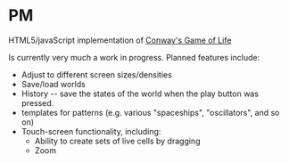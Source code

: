 PM
=====================

HTML5/javaScript implementation of [Conway's Game of Life](http://en.wikipedia.org/wiki/Conway%27s_Game_of_Life)


Is currently very much a work in progress. Planned features include:

- Adjust to different screen sizes/densities
- Save/load worlds
- History -- save the states of the world when the play button was pressed.
- templates for patterns (e.g. various "spaceships", "oscillators", and so on)
- Touch-screen functionality, including:
  - Ability to create sets of live cells by dragging
  - Zoom

